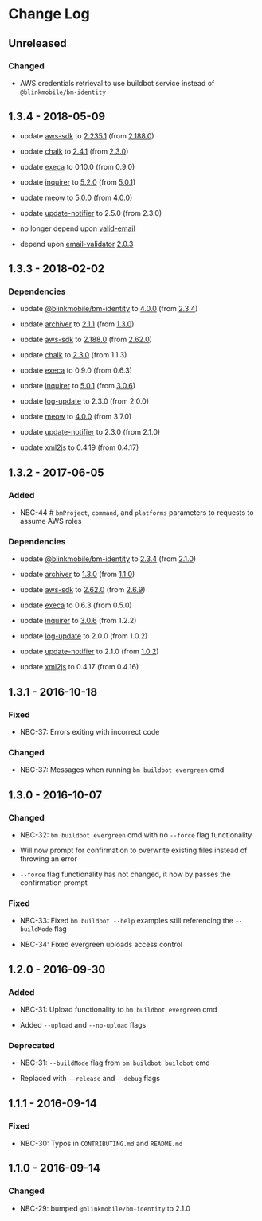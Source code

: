 # Change Log

## Unreleased

### Changed

-   AWS credentials retrieval to use buildbot service instead of `@blinkmobile/bm-identity`

## 1.3.4 - 2018-05-09

-   update [aws-sdk](https://www.npmjs.com/package/aws-sdk) to [2.235.1](https://github.com/aws/aws-sdk-js/releases/tag/v2.235.1) (from [2.188.0](https://github.com/aws/aws-sdk-js/releases/tag/v2.188.0))

-   update [chalk](https://www.npmjs.com/package/chalk) to [2.4.1](https://github.com/chalk/chalk/releases/tag/v2.4.1) (from [2.3.0](https://github.com/chalk/chalk/releases/tag/v2.3.0))

-   update [execa](https://www.npmjs.com/package/execa) to 0.10.0 (from 0.9.0)

-   update [inquirer](https://www.npmjs.com/package/inquirer) to [5.2.0](https://github.com/SBoudrias/Inquirer.js/releases/tag/v5.2.0) (from [5.0.1](https://github.com/SBoudrias/Inquirer.js/releases/tag/v5.0.1))

-   update [meow](https://www.npmjs.com/package/meow) to 5.0.0 (from 4.0.0)

-   update [update-notifier](https://www.npmjs.com/package/update-notifier) to 2.5.0 (from 2.3.0)

-   no longer depend upon [valid-email](https://www.npmjs.com/package/valid-email)

-   depend upon [email-validator](https://www.npmjs.com/package/email-validator) [2.0.3](https://github.com/manishsaraan/email-validator/blob/master/CHANGELOG.md)

## 1.3.3 - 2018-02-02

### Dependencies

-   update [@blinkmobile/bm-identity](https://www.npmjs.com/package/@blinkmobile/bm-identity) to [4.0.0](https://github.com/blinkmobile/bm-identity.js/releases/tag/4.0.0) (from [2.3.4](https://github.com/blinkmobile/bm-identity.js/releases/tag/2.3.4))

-   update [archiver](https://www.npmjs.com/package/archiver) to [2.1.1](https://github.com/archiverjs/node-archiver/releases/tag/2.1.1) (from [1.3.0](https://github.com/archiverjs/node-archiver/releases/tag/1.3.0))

-   update [aws-sdk](https://www.npmjs.com/package/aws-sdk) to [2.188.0](https://github.com/aws/aws-sdk-js/releases/tag/v2.188.0) (from [2.62.0](https://github.com/aws/aws-sdk-js/releases/tag/v2.62.0))

-   update [chalk](https://www.npmjs.com/package/chalk) to [2.3.0](https://github.com/chalk/chalk/releases/tag/v2.3.0) (from 1.1.3)

-   update [execa](https://www.npmjs.com/package/execa) to 0.9.0 (from 0.6.3)

-   update [inquirer](https://www.npmjs.com/package/inquirer) to [5.0.1](https://github.com/SBoudrias/Inquirer.js/releases/tag/v5.0.1) (from [3.0.6](https://github.com/SBoudrias/Inquirer.js/releases/tag/v3.0.6))

-   update [log-update](https://www.npmjs.com/package/log-update) to 2.3.0 (from 2.0.0)

-   update [meow](https://www.npmjs.com/package/meow) to [4.0.0](https://github.com/sindresorhus/meow/releases/tag/v4.0.0) (from 3.7.0)

-   update [update-notifier](https://www.npmjs.com/package/update-notifier) to 2.3.0 (from 2.1.0)

-   update [xml2js](https://www.npmjs.com/package/xml2js) to 0.4.19 (from 0.4.17)

## 1.3.2 - 2017-06-05

### Added

- NBC-44 # `bmProject`, `command`, and `platforms` parameters to requests to assume AWS roles

### Dependencies

-   update [@blinkmobile/bm-identity](https://www.npmjs.com/package/@blinkmobile/bm-identity) to [2.3.4](https://github.com/blinkmobile/bm-identity.js/releases/tag/2.3.4) (from [2.1.0](https://github.com/blinkmobile/bm-identity.js/releases/tag/2.1.0))

-   update [archiver](https://www.npmjs.com/package/archiver) to [1.3.0](https://github.com/archiverjs/node-archiver/releases/tag/1.3.0) (from [1.1.0](https://github.com/archiverjs/node-archiver/releases/tag/1.1.0))

-   update [aws-sdk](https://www.npmjs.com/package/aws-sdk) to [2.62.0](https://github.com/aws/aws-sdk-js/releases/tag/v2.62.0) (from [2.6.9](https://github.com/aws/aws-sdk-js/releases/tag/v2.6.9))

-   update [execa](https://www.npmjs.com/package/execa) to 0.6.3 (from 0.5.0)

-   update [inquirer](https://www.npmjs.com/package/inquirer) to [3.0.6](https://github.com/SBoudrias/Inquirer.js/releases/tag/v3.0.6) (from 1.2.2)

-   update [log-update](https://www.npmjs.com/package/log-update) to 2.0.0 (from 1.0.2)

-   update [update-notifier](https://www.npmjs.com/package/update-notifier) to 2.1.0 (from [1.0.2](https://github.com/yeoman/update-notifier/releases/tag/v1.0.2))

-   update [xml2js](https://www.npmjs.com/package/xml2js) to 0.4.17 (from 0.4.16)

## 1.3.1 - 2016-10-18

### Fixed

- NBC-37: Errors exiting with incorrect code

### Changed

- NBC-37: Messages when running `bm buildbot evergreen` cmd

## 1.3.0 - 2016-10-07

### Changed

- NBC-32: `bm buildbot evergreen` cmd with no `--force` flag functionality

 - Will now prompt for confirmation to overwrite existing files instead of throwing an error

 - `--force` flag functionality has not changed, it now by passes the confirmation prompt

### Fixed

- NBC-33: Fixed `bm buildbot --help` examples still referencing the `--buildMode` flag

- NBC-34: Fixed evergreen uploads access control

## 1.2.0 - 2016-09-30

### Added

- NBC-31: Upload functionality to `bm buildbot evergreen` cmd

 - Added `--upload` and `--no-upload` flags

### Deprecated

- NBC-31: `--buildMode` flag from `bm buildbot buildbot` cmd

 - Replaced with `--release` and `--debug` flags

## 1.1.1 - 2016-09-14

### Fixed

- NBC-30: Typos in `CONTRIBUTING.md` and `README.md`

## 1.1.0 - 2016-09-14

### Changed

- NBC-29: bumped `@blinkmobile/bm-identity` to 2.1.0
